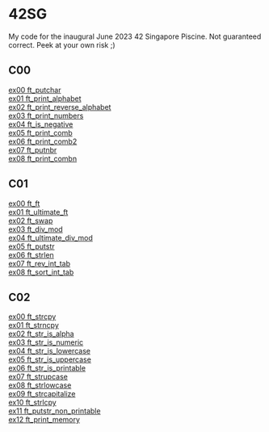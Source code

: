 # 42SG
My code for the inaugural June 2023 42 Singapore Piscine.
Not guaranteed correct. Peek at your own risk ;)
## C00
[ex00 ft_putchar](C00/ex00)\
[ex01 ft_print_alphabet](C00/ex01)\
[ex02 ft_print_reverse_alphabet](C00/ex02)\
[ex03 ft_print_numbers](C00/ex03)\
[ex04 ft_is_negative](C00/ex04)\
[ex05 ft_print_comb](C00/ex05)\
[ex06 ft_print_comb2](C00/ex06)\
[ex07 ft_putnbr](C00/ex07)\
[ex08 ft_print_combn](C00/ex08)
## C01
[ex00 ft_ft](C01/ex00)\
[ex01 ft_ultimate_ft](C01/ex01)\
[ex02 ft_swap](C01/ex02)\
[ex03 ft_div_mod](C01/ex03)\
[ex04 ft_ultimate_div_mod](C01/ex04)\
[ex05 ft_putstr](C01/ex05)\
[ex06 ft_strlen](C01/ex06)\
[ex07 ft_rev_int_tab](C01/ex07)\
[ex08 ft_sort_int_tab](C01/ex08)
## C02
[ex00 ft_strcpy](C02/ex00)\
[ex01 ft_strncpy](C02/ex01)\
[ex02 ft_str_is_alpha](C02/ex02)\
[ex03 ft_str_is_numeric](C02/ex03)\
[ex04 ft_str_is_lowercase](C02/ex04)\
[ex05 ft_str_is_uppercase](C02/ex05)\
[ex06 ft_str_is_printable](C02/ex06)\
[ex07 ft_strupcase](C02/ex07)\
[ex08 ft_strlowcase](C02/ex08)\
[ex09 ft_strcapitalize](C02/ex09)\
[ex10 ft_strlcpy](C02/ex10)\
[ex11 ft_putstr_non_printable](C02/ex11)\
[ex12 ft_print_memory](C02/ex12)

